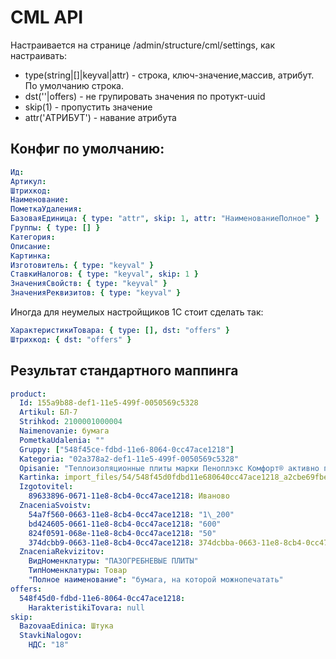 # CML API

Настраивается на странице /admin/structure/cml/settings, как настраивать:

- type(string|[]|keyval|attr) - строка, ключ-значение,массив, атрибут. По умолчанию строка.
- dst(''|offers) - не групировать значения по протукт-uuid
- skip(1) - пропустить значение
- attr('АТРИБУТ') - навание атрибута

## Конфиг по умолчанию:

```yml
Ид:
Артикул:
Штрихкод:
Наименование:
ПометкаУдаления:
БазоваяЕдиница: { type: "attr", skip: 1, attr: "НаименованиеПолное" }
Группы: { type: [] }
Категория:
Описание:
Картинка:
Изготовитель: { type: "keyval" }
СтавкиНалогов: { type: "keyval", skip: 1 }
ЗначенияСвойств: { type: "keyval" }
ЗначенияРеквизитов: { type: "keyval" }
```

Иногда для неумелых настройщиков 1С стоит сделать так:

```yml
ХарактеристикиТовара: { type: [], dst: "offers" }
Штрихкод: { dst: "offers" }
```

## Результат стандартного маппинга

```yml
product:
  Id: 155a9b88-def1-11e5-499f-0050569c5328
  Artikul: БЛ-7
  Strihkod: 2100001000004
  Naimenovanie: бумага
  PometkaUdalenia: ""
  Gruppy: ["548f45ce-fdbd-11e6-8064-0cc47ace1218"]
  Kategoria: "02a378a2-def1-11e5-499f-0050569c5328"
  Opisanie: "Теплоизоляционные плиты марки Пеноплэкс Комфорт® активно применяют для..."
  Kartinka: import_files/54/548f45d0fdbd11e680640cc47ace1218_a2cbe69fbe2b11e7b8450cc47ace1218.jpeg
  Izgotovitel:
    89633896-0671-11e8-8cb4-0cc47ace1218: Иваново
  ZnaceniaSvoistv:
    54a7f560-0663-11e8-8cb4-0cc47ace1218: "1\_200"
    bd424605-0661-11e8-8cb4-0cc47ace1218: "600"
    824f0591-068e-11e8-8cb4-0cc47ace1218: "50"
    374dcbb9-0663-11e8-8cb4-0cc47ace1218: 374dcbba-0663-11e8-8cb4-0cc47ace1218
  ZnaceniaRekvizitov:
    ВидНоменклатуры: "ПАЗОГРЕБНЕВЫЕ ПЛИТЫ"
    ТипНоменклатуры: Товар
    "Полное наименование": "бумага, на которой можнопечатать"
offers:
  548f45d0-fdbd-11e6-8064-0cc47ace1218:
    HarakteristikiTovara: null
skip:
  BazovaaEdinica: Штука
  StavkiNalogov:
    НДС: "18"
```
